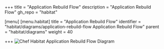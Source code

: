 +++
title = "Application Rebuild Flow"
description = "Application Rebuild Flow"
gh_repo = "habitat"

[menu]
  [menu.habitat]
    title = "Application Rebuild Flow"
    identifier = "habitat/diagrams/application-rebuild-flow Application Rebuild Flow"
    parent = "habitat/diagrams"
    weight = 40

+++
![Chef Habitat Application Rebuild Flow Diagram](/images/habitat/habitat-application-rebuild-flow.png)

